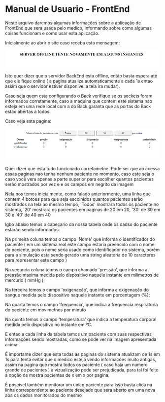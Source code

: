 # Manual de Usuario - FrontEnd #

Neste arquivo daremos algumas informações sobre a aplicação de FrontEnd que sera usada pelo medico, informando sobre como algumas coisas funcionam e como usar esta aplicação.

Inicialmente ao abrir o site caso receba esta mensagem:

![Alt Text](imagens/Front_server_off.png)

Isto quer dizer que o servidor BackEnd esta offline, então basta espera até que ele fique online ( a pagina atualiza automaticamente a cada 1s entao assim que o servidor estiver disponivel a tela ira mudar).

Caso seja quem esta configurando o Back verifique se os sockets foram informados corretamente, caso a maquina que contem este sistema nao esteja em uma rede local com a do Back garanta que as portas do Back estao abertas a todos.

Caso veja esta pagina:

![Alt Text](imagens/Front_com_pacientes.png)

Quer dizer que esta tudo funcionado corretametne. Pode ser que ao acessa essas paginas nao tenha nenhum paciente no momento, caso este seja o caso você vera apenas a parte superior para escolher quantos pacientes serão mostrados por vez e e os campos em negrito da imagem

Nela nos temos inicialmente, como falado anteriormente, uma linha que contem 4 botoes para que seja escolhidos quantos pacientes serão mostrados na tela ao mesmo tempo, 'Todos' mostrara todos os paciente no sistema, '20' mostrara os pacientes em paginas de 20 em 20, '30' de 30 em 30 e '40' de 40 em 40

lgbo abaixo temos o cabeçario da nossa tabela onde os dadso do paciente estarão sendo informados:

Na primeira coluna temos o campo 'Nome' que informa o identificador do paciente ( em um sistema real este campo estaria preencido com o nome do paciente, pois o nome seria usado como identificador no sistema, porém para a simulação esta sendo gerado uma string aleatoria de 10 caracteres para representar este campo )

Na segunda coluna temos o campo chamado 'pressão', que informa a pressão maxima medida pelo dispositivo naquele instante em milimetros de mercurio ( mmHg );

Na terceira temos o campo 'oxigenação', que informa a oxigenação do sangue medida pelo dispositivo naquele instante em porcentagem (%);

Na quarta temos o campo 'frequencia', que indica a frequencia respiratoria do paciente em movimetnos por minuto

Na quinta temos o campo 'temperatura' que indica a temperatura corporal medida pelo dispositivo no instante em ºC.

E entao a cada linha da tabela temos um paciente com suas respectivas informações sendo mostradas, como se pode ver na imagem apresentada acima.

É importante dizer que esta todas as paginas do sistema atualizam de 1s em 1s para tenta evitar que o medico esteja vendo informações muito antigas, assim na pagina que mostra todos os paciente ( caso haja um numero grande de pacientes ) a vizualização pode ser prejudicada, para tal foi feito a opção de mostra pacientes de x em x por pagina.

É poscivel também monitorar um unico paciente para isso basta clica na linha correspondente ao paciente desejado que sera aberto em uma nova aba os dados monitorados do mesmo  
